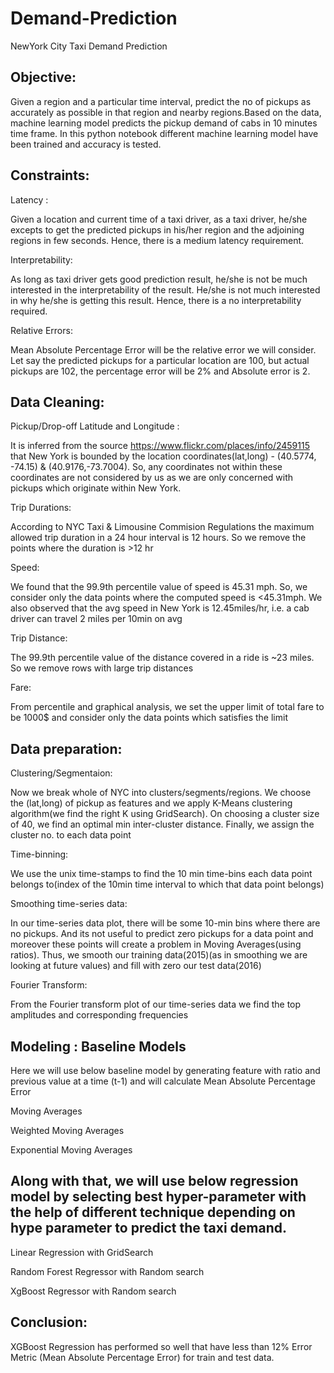 # Demand-Prediction

NewYork City Taxi Demand Prediction

## Objective:

Given a region and a particular time interval, predict the no of pickups as accurately as possible in that region and nearby regions.Based on the data, machine learning model predicts the pickup demand of cabs in 10 minutes time frame. In this python notebook different machine learning model have been trained and accuracy is tested.

## Constraints:

Latency :

Given a location and current time of a taxi driver, as a taxi driver, he/she excepts to get the predicted pickups in his/her region and the adjoining regions in few seconds. Hence, there is a medium latency requirement.

Interpretability:

As long as taxi driver gets good prediction result, he/she is not be much interested in the interpretability of the result. He/she is not much interested in why he/she is getting this result. Hence, there is a no interpretability required.

Relative Errors:

Mean Absolute Percentage Error will be the relative error we will consider. Let say the predicted pickups for a particular location are 100, but actual pickups are 102, the percentage error will be 2% and Absolute error is 2.

## Data Cleaning:

Pickup/Drop-off Latitude and Longitude :

It is inferred from the source https://www.flickr.com/places/info/2459115 that New York is bounded by the location coordinates(lat,long) - (40.5774, -74.15) & (40.9176,-73.7004). So, any coordinates not within these coordinates are not considered by us as we are only concerned with pickups which originate within New York.

Trip Durations:

According to NYC Taxi & Limousine Commision Regulations the maximum allowed trip duration in a 24 hour interval is 12 hours. So we remove the points where the duration is >12 hr

Speed:

We found that the 99.9th percentile value of speed is 45.31 mph. So, we consider only the data points where the computed speed is <45.31mph. We also observed that the avg speed in New York is 12.45miles/hr, i.e. a cab driver can travel 2 miles per 10min on avg

Trip Distance:

The 99.9th percentile value of the distance covered in a ride is ~23 miles. So we remove rows with large trip distances

Fare:

From percentile and graphical analysis, we set the upper limit of total fare to be 1000$ and consider only the data points which satisfies the limit

## Data preparation:

Clustering/Segmentaion:

Now we break whole of NYC into clusters/segments/regions. We choose the (lat,long) of pickup as features and we apply K-Means clustering algorithm(we find the right K using GridSearch). On choosing a cluster size of 40, we find an optimal min inter-cluster distance. Finally, we assign the cluster no. to each data point

Time-binning:

We use the unix time-stamps to find the 10 min time-bins each data point belongs to(index of the 10min time interval to which that data point belongs)

Smoothing time-series data:

In our time-series data plot, there will be some 10-min bins where there are no pickups. And its not useful to predict zero pickups for a data point and moreover these points will create a problem in Moving Averages(using ratios). Thus, we smooth our training data(2015)(as in smoothing we are looking at future values) and fill with zero our test data(2016)

Fourier Transform:

From the Fourier transform plot of our time-series data we find the top amplitudes and corresponding frequencies

## Modeling : Baseline Models

Here we will use below baseline model by generating feature with ratio and previous value at a time (t-1) and will calculate Mean Absolute Percentage Error

Moving Averages

Weighted Moving Averages

Exponential Moving Averages

## Along with that, we will use below regression model by selecting best hyper-parameter with the help of different technique depending on hype parameter to predict the taxi demand.

Linear Regression with GridSearch

Random Forest Regressor with Random search

XgBoost Regressor with Random search

## Conclusion:

XGBoost Regression has performed so well that have less than 12% Error Metric (Mean Absolute Percentage Error) for train and test data.
